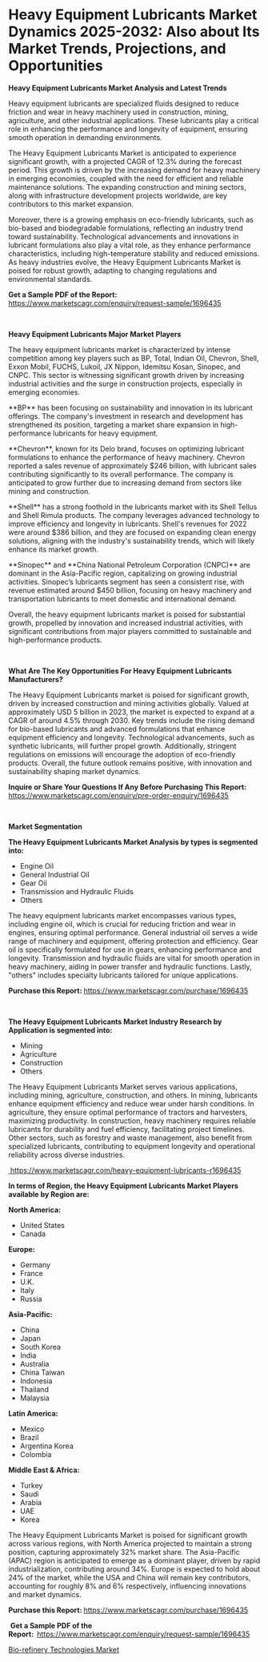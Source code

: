 <p><h1>Heavy Equipment Lubricants Market Dynamics 2025-2032: Also about Its Market Trends, Projections, and Opportunities</h1></p><p><strong>Heavy Equipment Lubricants Market Analysis and Latest Trends</strong></p>
<p><p>Heavy equipment lubricants are specialized fluids designed to reduce friction and wear in heavy machinery used in construction, mining, agriculture, and other industrial applications. These lubricants play a critical role in enhancing the performance and longevity of equipment, ensuring smooth operation in demanding environments.</p><p>The Heavy Equipment Lubricants Market is anticipated to experience significant growth, with a projected CAGR of 12.3% during the forecast period. This growth is driven by the increasing demand for heavy machinery in emerging economies, coupled with the need for efficient and reliable maintenance solutions. The expanding construction and mining sectors, along with infrastructure development projects worldwide, are key contributors to this market expansion.</p><p>Moreover, there is a growing emphasis on eco-friendly lubricants, such as bio-based and biodegradable formulations, reflecting an industry trend toward sustainability. Technological advancements and innovations in lubricant formulations also play a vital role, as they enhance performance characteristics, including high-temperature stability and reduced emissions. As heavy industries evolve, the Heavy Equipment Lubricants Market is poised for robust growth, adapting to changing regulations and environmental standards.</p></p>
<p><strong>Get a Sample PDF of the Report:&nbsp;</strong> <a href="https://www.marketscagr.com/enquiry/request-sample/1696435?utm_campaign=1166&utm_medium=2&utm_source=Github&utm_content=ia&utm_term=08012025&utm_id=heavy-equipment-lubricants">https://www.marketscagr.com/enquiry/request-sample/1696435</a></p>
<p>&nbsp;</p>
<p><strong>Heavy Equipment Lubricants Major Market Players</strong></p>
<p><p>The heavy equipment lubricants market is characterized by intense competition among key players such as BP, Total, Indian Oil, Chevron, Shell, Exxon Mobil, FUCHS, Lukoil, JX Nippon, Idemitsu Kosan, Sinopec, and CNPC. This sector is witnessing significant growth driven by increasing industrial activities and the surge in construction projects, especially in emerging economies.</p><p>**BP** has been focusing on sustainability and innovation in its lubricant offerings. The company's investment in research and development has strengthened its position, targeting a market share expansion in high-performance lubricants for heavy equipment.</p><p>**Chevron**, known for its Delo brand, focuses on optimizing lubricant formulations to enhance the performance of heavy machinery. Chevron reported a sales revenue of approximately $246 billion, with lubricant sales contributing significantly to its overall performance. The company is anticipated to grow further due to increasing demand from sectors like mining and construction.</p><p>**Shell** has a strong foothold in the lubricants market with its Shell Tellus and Shell Rimula products. The company leverages advanced technology to improve efficiency and longevity in lubricants. Shell's revenues for 2022 were around $386 billion, and they are focused on expanding clean energy solutions, aligning with the industry's sustainability trends, which will likely enhance its market growth.</p><p>**Sinopec** and **China National Petroleum Corporation (CNPC)** are dominant in the Asia-Pacific region, capitalizing on growing industrial activities. Sinopec’s lubricants segment has seen a consistent rise, with revenue estimated around $450 billion, focusing on heavy machinery and transportation lubricants to meet domestic and international demand.</p><p>Overall, the heavy equipment lubricants market is poised for substantial growth, propelled by innovation and increased industrial activities, with significant contributions from major players committed to sustainable and high-performance products.</p></p>
<p>&nbsp;</p>
<p><strong>What Are The Key Opportunities For Heavy Equipment Lubricants Manufacturers?</strong></p>
<p><p>The Heavy Equipment Lubricants market is poised for significant growth, driven by increased construction and mining activities globally. Valued at approximately USD 5 billion in 2023, the market is expected to expand at a CAGR of around 4.5% through 2030. Key trends include the rising demand for bio-based lubricants and advanced formulations that enhance equipment efficiency and longevity. Technological advancements, such as synthetic lubricants, will further propel growth. Additionally, stringent regulations on emissions will encourage the adoption of eco-friendly products. Overall, the future outlook remains positive, with innovation and sustainability shaping market dynamics.</p></p>
<p><strong>Inquire or Share Your Questions If Any Before Purchasing This Report:</strong> <a href="https://www.marketscagr.com/enquiry/pre-order-enquiry/1696435?utm_campaign=1166&utm_medium=2&utm_source=Github&utm_content=ia&utm_term=08012025&utm_id=heavy-equipment-lubricants">https://www.marketscagr.com/enquiry/pre-order-enquiry/1696435</a></p>
<p>&nbsp;</p>
<p><strong>Market Segmentation</strong></p>
<p><strong>The Heavy Equipment Lubricants Market Analysis by types is segmented into:</strong></p>
<p><ul><li>Engine Oil</li><li>General Industrial Oil</li><li>Gear Oil</li><li>Transmission and Hydraulic Fluids</li><li>Others</li></ul></p>
<p><p>The heavy equipment lubricants market encompasses various types, including engine oil, which is crucial for reducing friction and wear in engines, ensuring optimal performance. General industrial oil serves a wide range of machinery and equipment, offering protection and efficiency. Gear oil is specifically formulated for use in gears, enhancing performance and longevity. Transmission and hydraulic fluids are vital for smooth operation in heavy machinery, aiding in power transfer and hydraulic functions. Lastly, "others" includes specialty lubricants tailored for unique applications.</p></p>
<p><strong>Purchase this Report:&nbsp;</strong><a href="https://www.marketscagr.com/purchase/1696435?utm_campaign=1166&utm_medium=2&utm_source=Github&utm_content=ia&utm_term=08012025&utm_id=heavy-equipment-lubricants">https://www.marketscagr.com/purchase/1696435</a></p>
<p>&nbsp;</p>
<p><strong>The Heavy Equipment Lubricants Market Industry Research by Application is segmented into:</strong></p>
<p><ul><li>Mining</li><li>Agriculture</li><li>Construction</li><li>Others</li></ul></p>
<p><p>The Heavy Equipment Lubricants Market serves various applications, including mining, agriculture, construction, and others. In mining, lubricants enhance equipment efficiency and reduce wear under harsh conditions. In agriculture, they ensure optimal performance of tractors and harvesters, maximizing productivity. In construction, heavy machinery requires reliable lubricants for durability and fuel efficiency, facilitating project timelines. Other sectors, such as forestry and waste management, also benefit from specialized lubricants, contributing to equipment longevity and operational reliability across diverse industries.</p></p>
<p><a href="https://www.marketscagr.com/heavy-equipment-lubricants-r1696435?utm_campaign=1166&utm_medium=2&utm_source=Github&utm_content=ia&utm_term=08012025&utm_id=heavy-equipment-lubricants">&nbsp;https://www.marketscagr.com/heavy-equipment-lubricants-r1696435</a></p>
<p><strong>In terms of Region, the Heavy Equipment Lubricants Market Players available by Region are:</strong></p>
<p>
    <p> <strong> North America: </strong>
        <ul>
            <li>United States</li>
            <li>Canada</li>
        </ul>
        </p> 
    <p> <strong> Europe: </strong>
        <ul>
            <li>Germany</li>
            <li>France</li>
            <li>U.K.</li>
            <li>Italy</li>
            <li>Russia</li>
        </ul>
        </p> 
    <p> <strong> Asia-Pacific: </strong>
        <ul>
            <li>China</li>
            <li>Japan</li>
            <li>South Korea</li>
            <li>India</li>
            <li>Australia</li>
            <li>China Taiwan</li>
            <li>Indonesia</li>
            <li>Thailand</li>
            <li>Malaysia</li>
        </ul>
        </p> 
    <p> <strong> Latin America: </strong>
        <ul>
            <li>Mexico</li>
            <li>Brazil</li>
            <li>Argentina Korea</li>
            <li>Colombia</li>
        </ul>
        </p> 
    <p> <strong> Middle East & Africa: </strong>
        <ul>
            <li>Turkey</li>
            <li>Saudi</li>
            <li>Arabia</li>
            <li>UAE</li>
            <li>Korea</li>
        </ul>
    </p>
    </p>
<p><p>The Heavy Equipment Lubricants Market is poised for significant growth across various regions, with North America projected to maintain a strong position, capturing approximately 32% market share. The Asia-Pacific (APAC) region is anticipated to emerge as a dominant player, driven by rapid industrialization, contributing around 34%. Europe is expected to hold about 24% of the market, while the USA and China will remain key contributors, accounting for roughly 8% and 6% respectively, influencing innovations and market dynamics.</p></p>
<p><strong>Purchase this Report: </strong><a href="https://www.marketscagr.com/purchase/1696435?utm_campaign=1166&utm_medium=2&utm_source=Github&utm_content=ia&utm_term=08012025&utm_id=heavy-equipment-lubricants">https://www.marketscagr.com/purchase/1696435</a></p>
<p>&nbsp;<strong>Get a Sample PDF of the Report:&nbsp;&nbsp;</strong><a href="https://www.marketscagr.com/enquiry/request-sample/1696435?utm_campaign=1166&utm_medium=2&utm_source=Github&utm_content=ia&utm_term=08012025&utm_id=heavy-equipment-lubricants">https://www.marketscagr.com/enquiry/request-sample/1696435</a></p>
<p><strong></strong></p>
<p><p><a href="https://github.com/castoriffic/Market-Research-Report-List-5/blob/main/bio-refinery-technologies-market.md?utm_campaign=1166&utm_medium=2&utm_source=Github&utm_content=ia&utm_term=08012025&utm_id=heavy-equipment-lubricants">Bio-refinery Technologies Market</a></p></p>